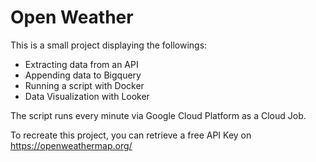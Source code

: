 # Open Weather
This is a small project displaying the followings:
- Extracting data from an API
- Appending data to Bigquery
- Running a script with Docker
- Data Visualization with Looker

The script runs every minute via Google Cloud Platform as a Cloud Job. 

To recreate this project, you can retrieve a free API Key on https://openweathermap.org/